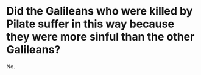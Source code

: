 # Did the Galileans who were killed by Pilate suffer in this way because they were more sinful than the other Galileans?

No.
